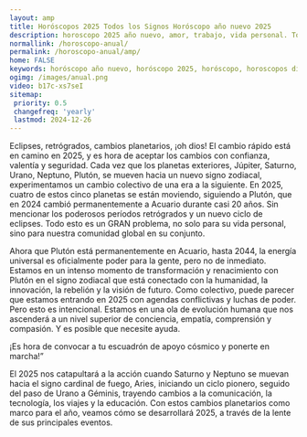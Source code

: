 ```yaml
---
layout: amp
title: Horóscopos 2025 Todos los Signos Horóscopo año nuevo 2025 
description: horoscopo 2025 año nuevo, amor, trabajo, vida personal. Todas las predicciones para aries, cancer, libra, virgo, capricornio, leo, sagitario, escorpio, piscis, acuario, geminis, tauro, gratis. Disfruta este año nuevo.
normallink: /horoscopo-anual/
permalink: /horoscopo-anual/amp/
home: FALSE
keywords: horóscopo año nuevo, horóscopo 2025, horóscopo, horoscopos diarios gratis del dia de hoy, horóscopo diario gratis,horóscopo ano nuevo 2025, horóscopo esperanza gracia, horoscopo 2025, horoscop, horóscopos gratis, horoscopo , horoscopo 2025 gratis, aries, cancer, libra, virgo, capricornio, leo, sagitario, escorpio, piscis, acuario, geminis, tauro, Tarot, Astrologia, Zodíaco, , horoscopo gratis,tarot en femenino,videncia gratuita,horoscopos gratuitos,horóscopos, astrologia,videncia gratis
ogimg: /images/anual.png
video: b17c-xs7seI
sitemap:
 priority: 0.5
 changefreq: 'yearly'
 lastmod: 2024-12-26
---
```



Eclipses, retrógrados, cambios planetarios, ¡oh dios! El cambio rápido está en camino en 2025, y es hora de aceptar los cambios con confianza, valentía y seguridad. Cada vez que los planetas exteriores, Júpiter, Saturno, Urano, Neptuno, Plutón, se mueven hacia un nuevo signo zodiacal, experimentamos un cambio colectivo de una era a la siguiente. En 2025, cuatro de estos cinco planetas se están moviendo, siguiendo a Plutón, que en 2024 cambió permanentemente a Acuario durante casi 20 años. Sin mencionar los poderosos períodos retrógrados y un nuevo ciclo de eclipses. Todo esto es un GRAN problema, no solo para su vida personal, sino para nuestra comunidad global en su conjunto. 

Ahora que Plutón está permanentemente en Acuario, hasta 2044, la energía universal es oficialmente poder para la gente, pero no de inmediato. Estamos en un intenso momento de transformación y renacimiento con Plutón en el signo zodiacal que está conectado con la humanidad, la innovación, la rebelión y la visión de futuro. Como colectivo, puede parecer que estamos entrando en 2025 con agendas conflictivas y luchas de poder. Pero esto es intencional. Estamos en una ola de evolución humana que nos ascenderá a un nivel superior de conciencia, empatía, comprensión y compasión. Y es posible que necesite ayuda.

¡Es hora de convocar a tu escuadrón de apoyo cósmico y ponerte en marcha!”

El 2025 nos catapultará a la acción cuando Saturno y Neptuno se muevan hacia el signo cardinal de fuego, Aries, iniciando un ciclo pionero, seguido del paso de Urano a Géminis, trayendo cambios a la comunicación, la tecnología, los viajes y la educación. Con estos cambios planetarios como marco para el año, veamos cómo se desarrollará 2025, a través de la lente de sus principales eventos.

